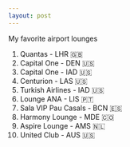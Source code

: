 ```yaml
---
layout: post
---
```


My favorite airport lounges

1. Quantas - LHR 🇬🇧
2. Capital One - DEN 🇺🇸
3. Capital One - IAD 🇺🇸
4. Centurion - LAS 🇺🇸
5. Turkish Airlines - IAD 🇺🇸
6. Lounge ANA - LIS 🇵🇹
7. Sala VIP Pau Casals - BCN 🇪🇸
8. Harmony Lounge - MDE 🇨🇴
9. Aspire Lounge - AMS 🇳🇱
10. United Club - AUS 🇺🇸

